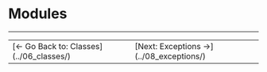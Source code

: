 # Modules

<!--
TODO:
- mention %requires, %try-module and %end-try parse directives

-->

---

<table>
    <tr>
        <td>[&larr; Go Back to: Classes](../06_classes/)</td>
        <td>[Next: Exceptions &rarr;](../08_exceptions/)</td>
    </tr>
</table>
